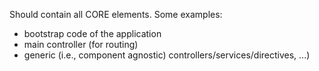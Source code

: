 Should contain all CORE elements. Some examples:
* bootstrap code of the application
* main controller (for routing)
* generic (i.e., component agnostic) controllers/services/directives, ...)
